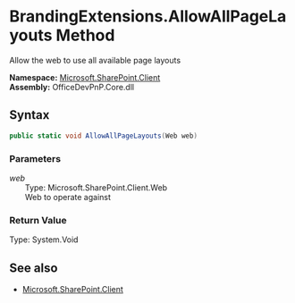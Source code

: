 # BrandingExtensions.AllowAllPageLayouts Method  
Allow the web to use all available page layouts  

**Namespace:** [Microsoft.SharePoint.Client](Microsoft.SharePoint.Client.md)  
**Assembly:** OfficeDevPnP.Core.dll  
## Syntax
```C#
public static void AllowAllPageLayouts(Web web)
```
### Parameters
*web*  
&emsp;&emsp;Type: Microsoft.SharePoint.Client.Web  
&emsp;&emsp;Web to operate against  
### Return Value
Type: System.Void  

## See also
- [Microsoft.SharePoint.Client](Microsoft.SharePoint.Client.md)
